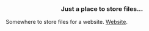 <h3 align="center">Just a place to store files...</h3>

Somewhere to store files for a website. [Website](https://cyanomous.github.com). 
